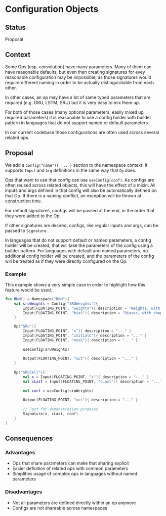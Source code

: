 # Configuration Objects

## Status

Proposal


## Context
Some Ops (esp. convolution) have many parameters. Many of them can have reasonable defaults, but even then creating
signatures for evey reasonable configuration may be impossible, as those signatures would require different naming in
order to be actually distinguishable from each other.

In other cases, an op may have a lot of same typed parameters that are required (e.g. GRU, LSTM, SRU) but it is very
easy to mix them up. 

For both of those cases (many optional parameters, easily mixed up required parameters) it is reasonable to use a
config holder with builder pattern in languages that do not support named or default parameters. 

In our current codebase those configurations are often used across several related ops. 


## Proposal
We add a `Config("name"){ ... }` section to the namespace context. It supports `Input` and `Arg` definitions in the same
way that `Op` does.

Ops that want to use that config can use `useConfig(conf)`. As configs are often reused across related objects, this
will have the effect of a mixin: All inputs and args defined in that config will also be automatically defined on that
Op. If there is a naming conflict, an exception will be thrown at construction time.

For default signatures, configs will be passed at the end, in the order that they were added to the Op.

If other signatures are desired, configs, like regular inputs and args, can be passed to `Signature`.

In languages that do not support default or named parameters, a config holder will be created, that will take the
parameters of the config using a builder pattern. For languages with default and named parameters, no additional config
holder will be created, and the parameters of the config will be treated as if they were directly configured on the Op.

### Example
This example shows a very simple case in order to highlight how this feature would be used. 
```kotlin
fun RNN() = Namespace("RNN"){
    val sruWeights = Config("SRUWeights"){
        Input(FLOATING_POINT, "weights"){ description = "Weights, with shape [inSize, 3*inSize]" }
        Input(FLOATING_POINT, "bias"){ description = "Biases, with shape [2*inSize]" }
    }

    Op("SRU"){
        Input(FLOATING_POINT, "x"){ description = "..." }
        Input(FLOATING_POINT, "initialC"){ description = "..." }
        Input(FLOATING_POINT, "mask"){ description = "..." }
        
        useConfig(sruWeights)
    
        Output(FLOATING_POINT, "out"){ description = "..." }
    }
    
    Op("SRUCell"){
        val x = Input(FLOATING_POINT, "x"){ description = "..." }
        val cLast = Input(FLOATING_POINT, "cLast"){ description = "..." }
        
        val conf = useConfig(sruWeights)
    
        Output(FLOATING_POINT, "out"){ description = "..." }
    
        // Just for demonstration purposes
        Signature(x, cLast, conf)
    }
}
```
 
## Consequences

### Advantages
* Ops that share parameters can make that sharing explicit
* Easier definition of related ops with common parameters
* Simplifies usage of complex ops in languages without named parameters

### Disadvantages
* Not all parameters are defined directly within an op anymore
* Configs are not shareable across namespaces